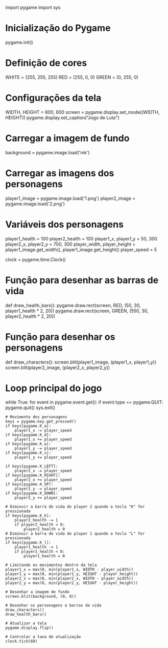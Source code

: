 import pygame
import sys

# Inicialização do Pygame
pygame.init()

# Definição de cores
WHITE = (255, 255, 255)
RED = (255, 0, 0)
GREEN = (0, 255, 0)

# Configurações da tela
WIDTH, HEIGHT = 800, 600
screen = pygame.display.set_mode((WIDTH, HEIGHT))
pygame.display.set_caption("Jogo de Luta")

# Carregar a imagem de fundo
background = pygame.image.load('mk')

# Carregar as imagens dos personagens
player1_image = pygame.image.load('1.png')
player2_image = pygame.image.load('2.png')

# Variáveis dos personagens
player1_health = 100
player2_health = 100
player1_x, player1_y = 50, 300
player2_x, player2_y = 700, 300
player_width, player_height = player1_image.get_width(), player1_image.get_height()
player_speed = 5

clock = pygame.time.Clock()

# Função para desenhar as barras de vida
def draw_health_bars():
    pygame.draw.rect(screen, RED, (50, 30, player1_health * 2, 20))
    pygame.draw.rect(screen, GREEN, (550, 30, player2_health * 2, 20))

# Função para desenhar os personagens
def draw_characters():
    screen.blit(player1_image, (player1_x, player1_y))
    screen.blit(player2_image, (player2_x, player2_y))

# Loop principal do jogo
while True:
    for event in pygame.event.get():
        if event.type == pygame.QUIT:
            pygame.quit()
            sys.exit()

    # Movimento dos personagens
    keys = pygame.key.get_pressed()
    if keys[pygame.K_a]:
        player1_x -= player_speed
    if keys[pygame.K_d]:
        player1_x += player_speed
    if keys[pygame.K_w]:
        player1_y -= player_speed
    if keys[pygame.K_s]:
        player1_y += player_speed

    if keys[pygame.K_LEFT]:
        player2_x -= player_speed
    if keys[pygame.K_RIGHT]:
        player2_x += player_speed
    if keys[pygame.K_UP]:
        player2_y -= player_speed
    if keys[pygame.K_DOWN]:
        player2_y += player_speed

    # Diminuir a barra de vida do player 2 quando a tecla "K" for pressionada
    if keys[pygame.K_k]:
        player2_health -= 1
        if player2_health < 0:
            player2_health = 0
    # Diminuir a barra de vida do player 1 quando a tecla "L" for pressionada
    if keys[pygame.K_l]:
        player1_health -= 1
        if player1_health < 0:
            player1_health = 0

    # Limitando os movimentos dentro da tela
    player1_x = max(0, min(player1_x, WIDTH - player_width))
    player1_y = max(0, min(player1_y, HEIGHT - player_height))
    player2_x = max(0, min(player2_x, WIDTH - player_width))
    player2_y = max(0, min(player2_y, HEIGHT - player_height))

    # Desenhar a imagem de fundo
    screen.blit(background, (0, 0))

    # Desenhar os personagens e barras de vida
    draw_characters()
    draw_health_bars()

    # Atualizar a tela
    pygame.display.flip()

    # Controlar a taxa de atualização
    clock.tick(60)
